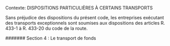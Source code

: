 Contexte: DISPOSITIONS PARTICULIÈRES À CERTAINS TRANSPORTS

Sans préjudice des dispositions du présent code, les entreprises exécutant des transports exceptionnels sont soumises aux dispositions des articles R. 433-1 à R. 433-20 du code de la route.

####### Section 4 : Le transport de fonds